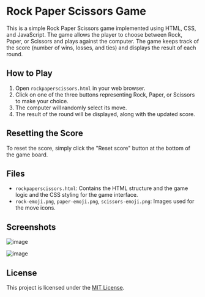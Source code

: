 # Rock Paper Scissors Game

This is a simple Rock Paper Scissors game implemented using HTML, CSS, and JavaScript. The game allows the player to choose between Rock, Paper, or Scissors and plays against the computer. The game keeps track of the score (number of wins, losses, and ties) and displays the result of each round.

## How to Play
1. Open `rockpaperscissors.html` in your web browser.
2. Click on one of the three buttons representing Rock, Paper, or Scissors to make your choice.
3. The computer will randomly select its move.
4. The result of the round will be displayed, along with the updated score.

## Resetting the Score
To reset the score, simply click the "Reset score" button at the bottom of the game board.

## Files
- `rockpaperscissors.html`: Contains the HTML structure and the game logic and the CSS styling for the game interface.
- `rock-emoji.png`, `paper-emoji.png`, `scissors-emoji.png`: Images used for the move icons.

## Screenshots
![image](https://github.com/m-sondhi/Rock-Paper-Scissors/assets/116465575/52b3c47b-db39-453a-94d6-cc4f9859605a)   

![image](https://github.com/m-sondhi/Rock-Paper-Scissors/assets/116465575/9045f0e1-ed08-4b25-8564-0760a9ccd2d2)



## License
This project is licensed under the [MIT License](LICENSE).
